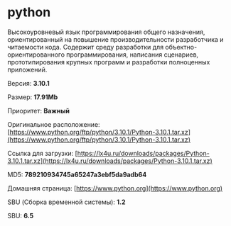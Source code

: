 # python

Высокоуровневый язык программирования общего назначения, ориентированный на повышение производительности разработчика и читаемости кода. Содержит среду разработки для объектно-ориентированного программирования, написания сценариев, прототипирования крупных программ и разработки полноценных приложений.

Версия: **3.10.1**

Размер: **17.91Mb**

Приоритет: **Важный**

Оригинальное расположение: [https://www.python.org/ftp/python/3.10.1/Python-3.10.1.tar.xz](https://www.python.org/ftp/python/3.10.1/Python-3.10.1.tar.xz)

Ссылка для загрузки: [https://lx4u.ru/downloads/packages/Python-3.10.1.tar.xz](https://lx4u.ru/downloads/packages/Python-3.10.1.tar.xz)

MD5: **789210934745a65247a3ebf5da9adb64**

Домашняя страница: [https://www.python.org](https://www.python.org)

SBU (Сборка временной системы): **1.2**

SBU: **6.5**